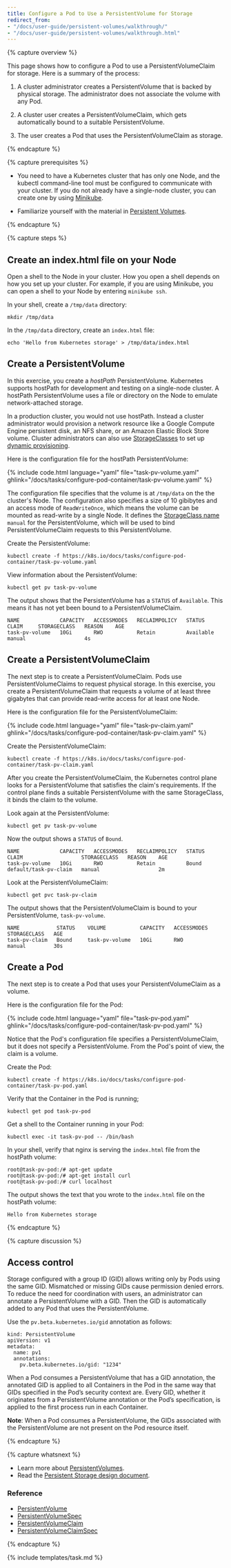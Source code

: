 ```yaml
---
title: Configure a Pod to Use a PersistentVolume for Storage
redirect_from:
- "/docs/user-guide/persistent-volumes/walkthrough/"
- "/docs/user-guide/persistent-volumes/walkthrough.html"
---
```


{% capture overview %}

This page shows how to configure a Pod to use a PersistentVolumeClaim for storage.
Here is a summary of the process:

1. A cluster administrator creates a PersistentVolume that is backed by physical
storage. The administrator does not associate the volume with any Pod.

1. A cluster user creates a PersistentVolumeClaim, which gets automatically
bound to a suitable PersistentVolume.

1. The user creates a Pod that uses the PersistentVolumeClaim as storage.

{% endcapture %}

{% capture prerequisites %}

* You need to have a Kubernetes cluster that has only one Node, and the kubectl
command-line tool must be configured to communicate with your cluster. If you
do not already have a single-node cluster, you can create one by using
[Minikube](/docs/getting-started-guides/minikube).

* Familiarize yourself with the material in
[Persistent Volumes](/docs/concepts/storage/persistent-volumes/).

{% endcapture %}

{% capture steps %}

## Create an index.html file on your Node

Open a shell to the Node in your cluster. How you open a shell depends on how
you set up your cluster. For example, if you are using Minikube, you can open a
shell to your Node by entering `minikube ssh`.

In your shell, create a `/tmp/data` directory:

    mkdir /tmp/data

In the `/tmp/data` directory, create an `index.html` file:

    echo 'Hello from Kubernetes storage' > /tmp/data/index.html

## Create a PersistentVolume

In this exercise, you create a *hostPath* PersistentVolume. Kubernetes supports
hostPath for development and testing on a single-node cluster. A hostPath
PersistentVolume uses a file or directory on the Node to emulate network-attached storage.

In a production cluster, you would not use hostPath. Instead a cluster administrator
would provision a network resource like a Google Compute Engine persistent disk,
an NFS share, or an Amazon Elastic Block Store volume. Cluster administrators can also
use [StorageClasses](/docs/resources-reference/v1.6/#storageclass-v1-storage)
to set up
[dynamic provisioning](http://blog.kubernetes.io/2016/10/dynamic-provisioning-and-storage-in-kubernetes.html).

Here is the configuration file for the hostPath PersistentVolume:

{% include code.html language="yaml" file="task-pv-volume.yaml" ghlink="/docs/tasks/configure-pod-container/task-pv-volume.yaml" %}

The configuration file specifies that the volume is at `/tmp/data` on the
the cluster's Node. The configuration also specifies a size of 10 gibibytes and
an access mode of `ReadWriteOnce`, which means the volume can be mounted as
read-write by a single Node. It defines the [StorageClass name](https://kubernetes.io/docs/concepts/storage/persistent-volumes/#class)
`manual` for the PersistentVolume, which will be used to bind
PersistentVolumeClaim requests to this PersistentVolume.

Create the PersistentVolume:

    kubectl create -f https://k8s.io/docs/tasks/configure-pod-container/task-pv-volume.yaml

View information about the PersistentVolume:

    kubectl get pv task-pv-volume

The output shows that the PersistentVolume has a `STATUS` of `Available`. This
means it has not yet been bound to a PersistentVolumeClaim.

    NAME             CAPACITY   ACCESSMODES   RECLAIMPOLICY   STATUS      CLAIM     STORAGECLASS   REASON    AGE
    task-pv-volume   10Gi       RWO           Retain          Available             manual                   4s

## Create a PersistentVolumeClaim

The next step is to create a PersistentVolumeClaim. Pods use PersistentVolumeClaims
to request physical storage. In this exercise, you create a PersistentVolumeClaim
that requests a volume of at least three gigabytes that can provide read-write
access for at least one Node.

Here is the configuration file for the PersistentVolumeClaim:

{% include code.html language="yaml" file="task-pv-claim.yaml" ghlink="/docs/tasks/configure-pod-container/task-pv-claim.yaml" %}

Create the PersistentVolumeClaim:

    kubectl create -f https://k8s.io/docs/tasks/configure-pod-container/task-pv-claim.yaml

After you create the PersistentVolumeClaim, the Kubernetes control plane looks
for a PersistentVolume that satisfies the claim's requirements. If the control
plane finds a suitable PersistentVolume with the same StorageClass, it binds the
claim to the volume.

Look again at the PersistentVolume:

    kubectl get pv task-pv-volume

Now the output shows a `STATUS` of `Bound`.

    NAME             CAPACITY   ACCESSMODES   RECLAIMPOLICY   STATUS    CLAIM                   STORAGECLASS   REASON    AGE
    task-pv-volume   10Gi       RWO           Retain          Bound     default/task-pv-claim   manual                   2m

Look at the PersistentVolumeClaim:

    kubectl get pvc task-pv-claim

The output shows that the PersistentVolumeClaim is bound to your PersistentVolume,
`task-pv-volume`.

    NAME            STATUS    VOLUME           CAPACITY   ACCESSMODES   STORAGECLASS   AGE
    task-pv-claim   Bound     task-pv-volume   10Gi       RWO           manual         30s

## Create a Pod

The next step is to create a Pod that uses your PersistentVolumeClaim as a volume.

Here is the configuration file for the Pod:

{% include code.html language="yaml" file="task-pv-pod.yaml" ghlink="/docs/tasks/configure-pod-container/task-pv-pod.yaml" %}

Notice that the Pod's configuration file specifies a PersistentVolumeClaim, but
it does not specify a PersistentVolume. From the Pod's point of view, the claim
is a volume.

Create the Pod:

    kubectl create -f https://k8s.io/docs/tasks/configure-pod-container/task-pv-pod.yaml

Verify that the Container in the Pod is running;

    kubectl get pod task-pv-pod

Get a shell to the Container running in your Pod:

    kubectl exec -it task-pv-pod -- /bin/bash

In your shell, verify that nginx is serving the `index.html` file from the
hostPath volume:

    root@task-pv-pod:/# apt-get update
    root@task-pv-pod:/# apt-get install curl
    root@task-pv-pod:/# curl localhost

The output shows the text that you wrote to the `index.html` file on the
hostPath volume:

    Hello from Kubernetes storage

{% endcapture %}


{% capture discussion %}

## Access control

Storage configured with a group ID (GID) allows writing only by Pods using the same
GID. Mismatched or missing GIDs cause permission denied errors. To reduce the
need for coordination with users, an administrator can annotate a PersistentVolume
with a GID. Then the GID is automatically added to any Pod that uses the
PersistentVolume.

Use the `pv.beta.kubernetes.io/gid` annotation as follows:

    kind: PersistentVolume
    apiVersion: v1
    metadata:
      name: pv1
      annotations:
        pv.beta.kubernetes.io/gid: "1234"

When a Pod consumes a PersistentVolume that has a GID annotation, the annotated GID
is applied to all Containers in the Pod in the same way that GIDs specified in the
Pod’s security context are. Every GID, whether it originates from a PersistentVolume
annotation or the Pod’s specification, is applied to the first process run in
each Container.

**Note**: When a Pod consumes a PersistentVolume, the GIDs associated with the
PersistentVolume are not present on the Pod resource itself.

{% endcapture %}


{% capture whatsnext %}

* Learn more about [PersistentVolumes](/docs/concepts/storage/persistent-volumes/).
* Read the [Persistent Storage design document](https://github.com/kubernetes/community/blob/master/contributors/design-proposals/persistent-storage.md).

### Reference

* [PersistentVolume](/docs/resources-reference/v1.6/#persistentvolume-v1-core)
* [PersistentVolumeSpec](/docs/resources-reference/v1.6/#persistentvolumespec-v1-core)
* [PersistentVolumeClaim](/docs/resources-reference/v1.6/#persistentvolumeclaim-v1-core)
* [PersistentVolumeClaimSpec](/docs/resources-reference/v1.6/#persistentvolumeclaimspec-v1-core)

{% endcapture %}

{% include templates/task.md %}
